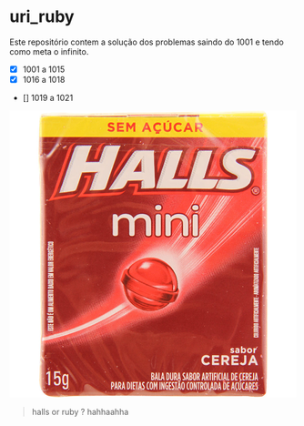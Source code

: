 # uri_ruby

Este repositório contem a solução dos problemas saindo do 1001 e tendo como meta o infinito.

- [x] 1001 a 1015
- [x] 1016 a 1018
- [] 1019 a 1021

![](https://github.com/amagnosouza/uri_ruby/blob/master/src/halls_or_ruby.jpg)
>halls or ruby ? hahhaahha
